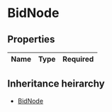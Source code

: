 

# BidNode

## Properties

Name | Type | Required
-------- | -------- | --------




## Inheritance heirarchy


* [BidNode](BidNode.md)

